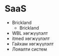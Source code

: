 # SaaS

- Brickland
  - Brickland
- WBL хөгжүүлэлт
- itmed хөгжүүлэлт
- Гайхам хөгжүүлэлт
- Лояалти систем

